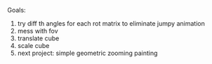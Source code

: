 Goals:
1. try diff th angles for each rot matrix to eliminate jumpy animation
2. mess with fov
3. translate cube
4. scale cube
5. next project: simple geometric zooming painting
